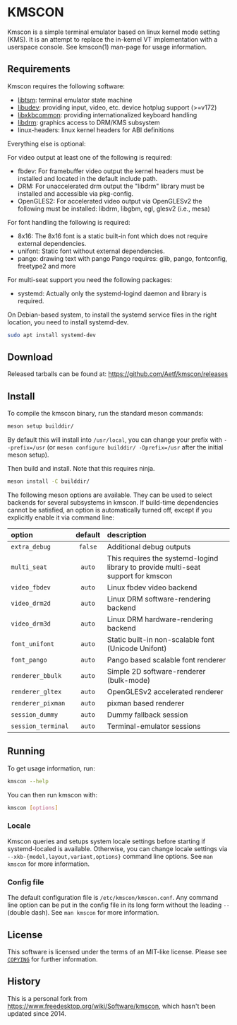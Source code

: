 # KMSCON

Kmscon is a simple terminal emulator based on linux kernel mode setting (KMS).
It is an attempt to replace the in-kernel VT implementation with a userspace
console. See kmscon(1) man-page for usage information.

## Requirements

Kmscon requires the following software:
  - [libtsm](https://github.com/Aetf/libtsm): terminal emulator state machine
  - [libudev](https://www.freedesktop.org/software/systemd/man/libudev.html): providing input, video, etc. device hotplug support (>=v172)
  - [libxkbcommon](https://xkbcommon.org/): providing internationalized keyboard handling
  - [libdrm](https://gitlab.freedesktop.org/mesa/drm): graphics access to DRM/KMS subsystem
  - linux-headers: linux kernel headers for ABI definitions

Everything else is optional:

For video output at least one of the following is required:
- fbdev: For framebuffer video output the kernel headers must be installed and located in the default include path.
- DRM: For unaccelerated drm output the "libdrm" library must be installed and accessible via pkg-config.
- OpenGLES2: For accelerated video output via OpenGLESv2 the following must be installed: libdrm, libgbm, egl, glesv2 (i.e., mesa)

For font handling the following is required:
- 8x16: The 8x16 font is a static built-in font which does not require external dependencies.
- unifont: Static font without external dependencies.
- pango: drawing text with pango Pango requires: glib, pango, fontconfig, freetype2 and more

For multi-seat support you need the following packages:
- systemd: Actually only the systemd-logind daemon and library is required.

On Debian-based system, to install the systemd service files in the right location, you need to install systemd-dev.
```bash
sudo apt install systemd-dev
```

## Download

Released tarballs can be found at: https://github.com/Aetf/kmscon/releases

## Install

To compile the kmscon binary, run the standard meson commands:
```bash
meson setup builddir/
````

By default this will install into `/usr/local`, you can change your prefix with `--prefix=/usr`
(or `meson configure builddir/ -Dprefix=/usr` after the initial meson setup).

Then build and install. Note that this requires ninja.
```bash
meson install -C builddir/
```

The following meson options are available.
They can be used to select backends for several subsystems in kmscon.
If build-time dependencies cannot be satisfied, an option is automatically turned off, except if you
explicitly enable it via command line:

| option | default | description |
|:------|:-------:|:-----------|
|`extra_debug`| `false` | Additional debug outputs |
|`multi_seat`| `auto` | This requires the systemd-logind library to provide multi-seat support for kmscon |
|`video_fbdev`| `auto` | Linux fbdev video backend |
|`video_drm2d`| `auto` | Linux DRM software-rendering backend |
|`video_drm3d`| `auto` | Linux DRM hardware-rendering backend |
|`font_unifont`| `auto` | Static built-in non-scalable font (Unicode Unifont) |
|`font_pango`| `auto` | Pango based scalable font renderer |
|`renderer_bbulk`| `auto` | Simple 2D software-renderer (bulk-mode) |
|`renderer_gltex`| `auto` | OpenGLESv2 accelerated renderer |
|`renderer_pixman`| `auto` | pixman based renderer |
|`session_dummy`| `auto` | Dummy fallback session |
|`session_terminal`| `auto` | Terminal-emulator sessions |

## Running

To get usage information, run:
```bash
kmscon --help
```
You can then run kmscon with:
```bash
kmscon [options]
```

### Locale

Kmscon queries and setups system locale settings before starting if systemd-localed is available.
Otherwise, you can change locale settings via `--xkb-{model,layout,variant,options}` command line options.
See `man kmscon` for more information.

### Config file

The default configuration file is `/etc/kmscon/kmscon.conf`. Any command line option can be put in the config file in
its long form without the leading `--` (double dash). See `man kmscon` for more information.

## License

This software is licensed under the terms of an MIT-like license. Please see
[`COPYING`](./COPYING) for further information.

## History

This is a personal fork from https://www.freedesktop.org/wiki/Software/kmscon, which hasn't been updated since 2014.

